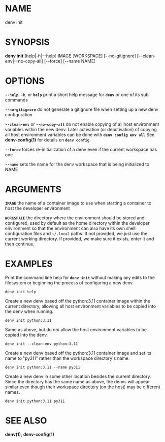 # NAME

denv init

# SYNOPSIS

**denv init** [help|-h|--help] IMAGE [WORKSPACE] [--no-gitignore] [--clean-env|--no-copy-all] [--force] [--name NAME]

# OPTIONS

**`--help`**, **`-h`**, or **`help`** print a short help message for **`denv`** or one of its sub commands

**`--no-gitignore`** do not generate a gitignore file when setting up a new denv configuration

**`--clean-env`** or **`--no-copy-all`** do not enable copying of all host environment variables within the new denv.
  Later activation (or deactivation) of copying all host environment variables can be done with **`denv config env all`**
  See **denv-config(1)** for details on **`denv config`**.

**`--force`** forces re-initialization of a denv even if the current workspace has one

**`--name`** sets the name for the denv workspace that is being initialized to NAME

# ARGUMENTS

**`IMAGE`**   the name of a container image to use when starting a container to host the developer environment

**`WORKSPACE`** the directory where the environment should be stored and configured, used by default
              as the home directory within the developer environment so that the environment can also
              have its own shell configuration files and `~/.local` paths. If not provided, we just use
              the current working directory. If provided, we make sure it exists, enter it and then
              continue.

# EXAMPLES

Print the command line help for **`denv init`** without making any edits to the filesystem or beginning
the process of configuring a new denv.

    denv init help

Create a new denv based off the python:3.11 container image within the current directory,
allowing all host environment variables to be copied into the denv when running.

    denv init python:3.11

Same as above, but do _not_ allow the host environment variables to be copied into the denv.

    denv init --clean-env python:3.11

Create a new denv based off the python:3.11 container image and set its name to "py311" rather
than the workspace directory's name.

    denv init python:3.11 --name py311

Create a new denv in some other location besides the current directory. Since the directory has
the same name as above, the denvs will appear similar even though their workspace directory
(on the host) may be different names.

    denv init python:3.11 py311

# SEE ALSO

**denv(1)**, **denv-config(1)**
